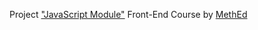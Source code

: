 Project <a href="https://fedoseevdmitry.github.io/js4-8/">"JavaScript Module"</a> Front-End Course by <a href="https://methed.ru/">MethEd</a>
